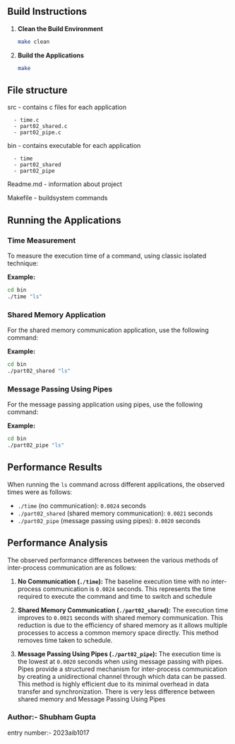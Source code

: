 
## Build Instructions

1. **Clean the Build Environment**
   ```bash
   make clean
   ```

2. **Build the Applications**
   ```bash
   make
   ```

## File structure
   src - contains c files for each application
   
      - time.c
      - part02_shared.c
      - part02_pipe.c
   bin - contains executable for each application
   
      - time
      - part02_shared
      - part02_pipe
   Readme.md - information about project
   
   Makefile - buildsystem commands
   
## Running the Applications

### Time Measurement

To measure the execution time of a command, using classic isolated technique:

**Example:**
```bash
cd bin
./time "ls"
```

### Shared Memory Application

For the shared memory communication application, use the following command:

**Example:**
```bash
cd bin
./part02_shared "ls"
```

### Message Passing Using Pipes

For the message passing application using pipes, use the following command:

**Example:**
```bash
cd bin
./part02_pipe "ls"
```

## Performance Results

When running the `ls` command across different applications, the observed times were as follows:

- `./time` (no communication): `0.0024` seconds
- `./part02_shared` (shared memory communication): `0.0021` seconds
- `./part02_pipe` (message passing using pipes): `0.0020` seconds


## Performance Analysis

The observed performance differences between the various methods of inter-process communication are as follows:

1. **No Communication (`./time`):** 
   The baseline execution time with no inter-process communication is `0.0024` seconds. This represents the time required to execute the command and time to switch and schedule

2. **Shared Memory Communication (`./part02_shared`):** 
   The execution time improves to `0.0021` seconds with shared memory communication. This reduction is due to the efficiency of shared memory as it allows multiple processes to access a common memory space directly. This method removes time taken to schedule.

3. **Message Passing Using Pipes (`./part02_pipe`):** 
   The execution time is the lowest at `0.0020` seconds when using message passing with pipes. Pipes provide a structured mechanism for inter-process communication by creating a unidirectional channel through which data can be passed. This method is highly efficient due to its minimal overhead in data transfer and synchronization. 
   There is very less difference between shared memory and Message Passing Using Pipes

### Author:- Shubham Gupta
   entry number:- 2023aib1017
